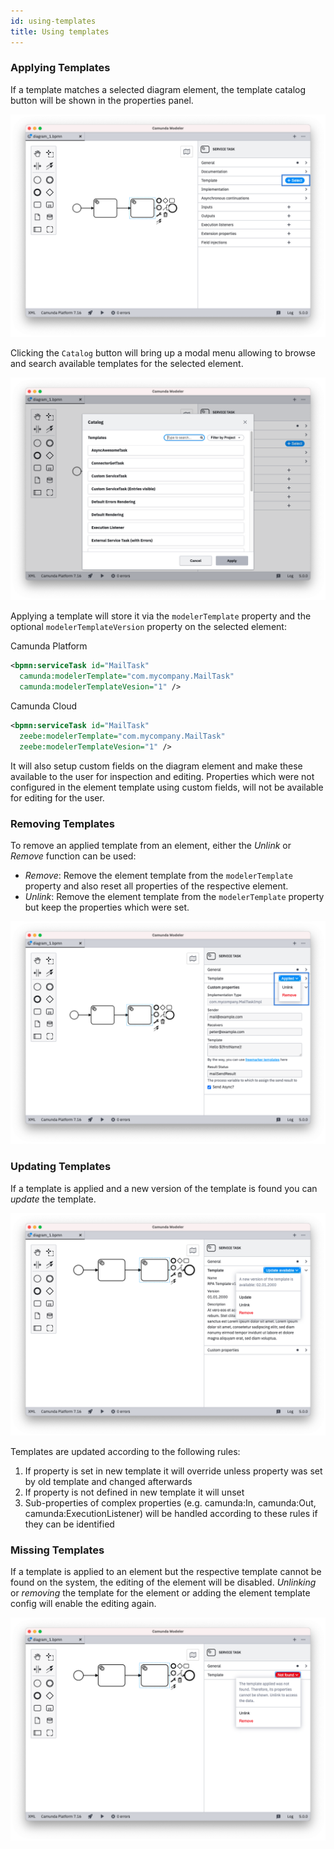 ```yaml
---
id: using-templates
title: Using templates
---
```


### Applying Templates

If a template matches a selected diagram element, the template catalog button will be shown in the properties panel.

![Template Chooser](./img/chooser.png)

Clicking the `Catalog` button will bring up a modal menu allowing to browse and search available templates for the selected element.

![Modal Menu](./img/modal.png)

Applying a template will store it via the `modelerTemplate` property and the optional `modelerTemplateVersion` property on the selected element:

Camunda Platform

```xml
<bpmn:serviceTask id="MailTask"
  camunda:modelerTemplate="com.mycompany.MailTask"
  camunda:modelerTemplateVesion="1" />
```

Camunda Cloud

```xml
<bpmn:serviceTask id="MailTask"
  zeebe:modelerTemplate="com.mycompany.MailTask"
  zeebe:modelerTemplateVesion="1" />
```

It will also setup custom fields on the diagram element and make these available to the user for inspection and editing. Properties which were not configured in the element template using custom fields, will not be available for editing for the user.

### Removing Templates

To remove an applied template from an element, either the *Unlink* or *Remove* function can be used:

* *Remove*: Remove the element template from the `modelerTemplate` property and also reset all properties of the respective element.
* *Unlink*: Remove the element template from the `modelerTemplate` property but keep the properties which were set.

![Unlink or Remove](./img/unlink-remove.png)

### Updating Templates

If a template is applied and a new version of the template is found you can *update* the template.

![Update Template](./img/update-template.png)

Templates are updated according to the following rules:

1. If property is set in new template it will override unless property was set by old template and changed afterwards
2. If property is not defined in new template it will unset
3. Sub-properties of complex properties (e.g. camunda:In, camunda:Out, camunda:ExecutionListener) will be handled according to these rules if they can be identified

### Missing Templates

If a template is applied to an element but the respective template cannot be found on the system, the editing of the element will be disabled. *Unlinking* or *removing* the template for the element or adding the element template config will enable the editing again.

![Template not Found](./img/template-not-found.png)
